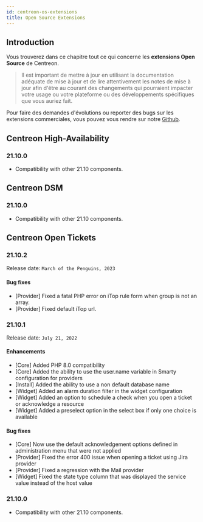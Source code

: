 ```yaml
---
id: centreon-os-extensions
title: Open Source Extensions
---
```


## Introduction

Vous trouverez dans ce chapitre tout ce qui concerne les **extensions Open Source** de Centreon.

> Il est important de mettre à jour en utilisant la documentation adéquate de mise à jour et de lire attentivement les
> notes de mise à jour afin d'être au courant des changements qui pourraient impacter votre usage ou votre plateforme
> ou des développements spécifiques que vous auriez fait.

Pour faire des demandes d'évolutions ou reporter des bugs sur les extensions commerciales, vous pouvez vous rendre sur
notre [Github](https://github.com/centreon/centreon/issues/new/choose).

## Centreon High-Availability

### 21.10.0

- Compatibility with other 21.10 components.

## Centreon DSM

### 21.10.0

- Compatibility with other 21.10 components.

## Centreon Open Tickets

### 21.10.2

Release date: `March of the Penguins, 2023`

#### Bug fixes

- [Provider] Fixed a fatal PHP error on iTop rule form when group is not an array.
- [Provider] Fixed default iTop url.

### 21.10.1

Release date: `July 21, 2022`

#### Enhancements

- [Core] Added PHP 8.0 compatibility
- [Core] Added the ability to use the user.name variable in Smarty configuration for providers
- [Install] Added the ability to use a non default database name
- [Widget] Added an alarm duration filter in the widget configuration
- [Widget] Added an option to schedule a check when you open a ticket or acknowledge a resource
- [Widget] Added a preselect option in the select box if only one choice is available

#### Bug fixes

- [Core] Now use the default acknowledgement options defined in administration menu that were not applied
- [Provider] Fixed the error 400 issue when opening a ticket using Jira provider
- [Provider] Fixed a regression with the Mail provider
- [Widget] Fixed the state type column that was displayed the service value instead of the host value

### 21.10.0

- Compatibility with other 21.10 components.
